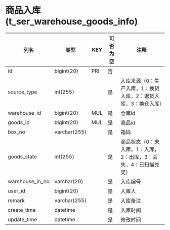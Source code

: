 # 商品入库(t_ser_warehouse_goods_info)
| 列名   | 类型   | KEY  | 可否为空 | 注释   |
| ---- | ---- | ---- | ---- | ---- |
|id|bigint(20)|PRI|否||
|source_type|int(255)||是|入库来源（0：生产入库，1：换货入库，2：退货入库，3：换仓入库）|
|warehouse_id|bigint(20)|MUL|是|仓库id|
|goods_id|bigint(20)|MUL|是|商品id|
|box_no|varchar(255)||是|箱码|
|goods_state|int(255)||是|商品状态（0：未入库，1：入库，2：出库，3：丢失，4：已扫描兑奖）|
|warehouse_in_no|varchar(20)||是|入库编号|
|user_id|bigint(20)||是|入库人|
|remark|varchar(255)||是|入库备注|
|create_time|datetime||是|入库时间|
|update_time|datetime||是|修改时间|
